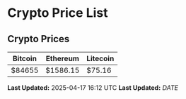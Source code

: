 # Crypto Price List

## Crypto Prices
| Bitcoin | Ethereum | Litecoin |
| ------- | -------- | -------- |
| $84655 | $1586.15 | $75.16 |
**Last Updated:** 2025-04-17 16:12 UTC
**Last Updated:** $DATE$
